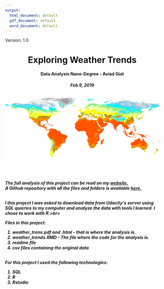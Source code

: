 ```yaml
---
output:
  html_document: default
  pdf_document: default
  word_document: default
---
```

Version: 1.0<br>
<h1><center>Exploring Weather Trends</center></h1>
<h4><center>Data Analysis Nano-Degree - Aviad Giat</center></h4>
<h5><center>Feb 9, 2019</center><h5>
<center><img src="world-temperature-map.png" /></center>
<br><br>

<br>The full analysis of this project can be read on my <a href ="https://u4see.org/data/Weather%20Trends/weather_trends.pdf">website.</a><br>
A Github repository with all the files and folders is available <a href="https://github.com/AviadGiat/data-analysis/tree/master/Explore%20Weather%20Trends">here.</a><br><br>

I this project I was asked to download data from Udacity's server using SQL quieries to my computer and analyze the data with tools I learned.
I chose to work with R.>br><br>

Files in this project:
1. weather_trens.pdf and .html - that is where the analysis is.<br>
2. weather_trends.RMD - The file where the code for the analysis is.<br>
3. readme file<br>
4. csv files containing the original data<br><br>

For this project I used the following technologies:
1. SQL
2. R
3. Rstudio
